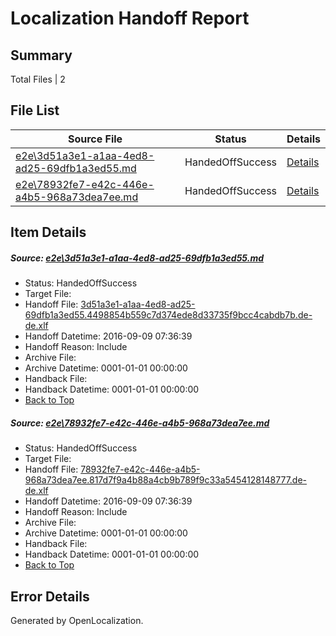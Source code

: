 # <a name='report-top'></a> Localization Handoff Report

## Summary
 Total Files | 2

## File List
 Source File | Status | Details 
 ----------- | ------ | ------- 
 [e2e\3d51a3e1-a1aa-4ed8-ad25-69dfb1a3ed55.md](https://github.com/OpenLocalizationTestOrg/ol-test0/blob/c3af98006361ae84af3ef2d42df892e58b1b348c/e2e/3d51a3e1-a1aa-4ed8-ad25-69dfb1a3ed55.md) | HandedOffSuccess | [Details](#5eefdf2b97dc554d5a9b315ccefb51ca55c89b3b1)
 [e2e\78932fe7-e42c-446e-a4b5-968a73dea7ee.md](https://github.com/OpenLocalizationTestOrg/ol-test0/blob/c3af98006361ae84af3ef2d42df892e58b1b348c/e2e/78932fe7-e42c-446e-a4b5-968a73dea7ee.md) | HandedOffSuccess | [Details](#d1fd583015509b2c027cd5c4e4b288eb7563e2ad2)

## Item Details
##### <a name='5eefdf2b97dc554d5a9b315ccefb51ca55c89b3b1'></a> Source: [e2e\3d51a3e1-a1aa-4ed8-ad25-69dfb1a3ed55.md](https://github.com/OpenLocalizationTestOrg/ol-test0/blob/c3af98006361ae84af3ef2d42df892e58b1b348c/e2e/3d51a3e1-a1aa-4ed8-ad25-69dfb1a3ed55.md)
* Status: HandedOffSuccess
* Target File: 
* Handoff File: [3d51a3e1-a1aa-4ed8-ad25-69dfb1a3ed55.4498854b559c7d374ede8d33735f9bcc4cabdb7b.de-de.xlf](https://github.com/OpenLocalizationTestOrg/ol-test0-handoff/blob/1a57c8ab2d31f611dc12cf1737fbce79e7f99f20/ol-handoff/OpenLocalizationTestOrg/ol-test0-dede/yuwzho/ht/3d51a3e1-a1aa-4ed8-ad25-69dfb1a3ed55.4498854b559c7d374ede8d33735f9bcc4cabdb7b.de-de.xlf)
* Handoff Datetime: 2016-09-09 07:36:39
* Handoff Reason: Include
* Archive File: 
* Archive Datetime: 0001-01-01 00:00:00
* Handback File: 
* Handback Datetime: 0001-01-01 00:00:00
* [Back to Top](#report-top)

##### <a name='d1fd583015509b2c027cd5c4e4b288eb7563e2ad2'></a> Source: [e2e\78932fe7-e42c-446e-a4b5-968a73dea7ee.md](https://github.com/OpenLocalizationTestOrg/ol-test0/blob/c3af98006361ae84af3ef2d42df892e58b1b348c/e2e/78932fe7-e42c-446e-a4b5-968a73dea7ee.md)
* Status: HandedOffSuccess
* Target File: 
* Handoff File: [78932fe7-e42c-446e-a4b5-968a73dea7ee.817d7f9a4b88a4cb9b789f9c33a5454128148777.de-de.xlf](https://github.com/OpenLocalizationTestOrg/ol-test0-handoff/blob/1a57c8ab2d31f611dc12cf1737fbce79e7f99f20/ol-handoff/OpenLocalizationTestOrg/ol-test0-dede/yuwzho/ht/78932fe7-e42c-446e-a4b5-968a73dea7ee.817d7f9a4b88a4cb9b789f9c33a5454128148777.de-de.xlf)
* Handoff Datetime: 2016-09-09 07:36:39
* Handoff Reason: Include
* Archive File: 
* Archive Datetime: 0001-01-01 00:00:00
* Handback File: 
* Handback Datetime: 0001-01-01 00:00:00
* [Back to Top](#report-top)


## Error Details

Generated by OpenLocalization.
